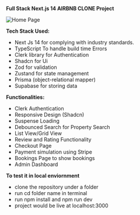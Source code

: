 **Full Stack Next.js 14 AIRBNB CLONE Project**

![Home Page](https://drive.google.com/file/d/1vRcsdUB9b8CZxKnIsBmrlkdvwmFKNo_B/view?usp=sharing)

**Tech Stack Used:**
- Next Js 14 for complying with industry standards.
- TypeScript To handle build time Errors
- Clerk library for Authentication
- Shadcn for Ui
- Zod for validation
- Zustand for state management
- Prisma (object-relational mapper)
- Supabase for storing data

**Functionalities:** 
 - Clerk Authentication
 - Responsive Design (Shadcn)
 - Suspense Loading
 - Debounced Search for Property Search
 - List View/Grid View
 - Review and Rating Functionality
 - Checkout Page
 - Payment simulation using Stripe
 - Bookings Page to show bookings
 - Admin Dashboard


**To test it in local enviornment**
 - clone the repository under a folder
 - run cd folder name in terminal
 - run npm install and npm run dev
 - project would be live at localhost:3000

   
